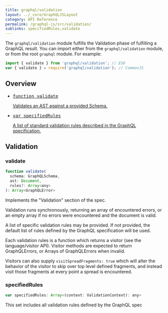 ```yaml
---
title: graphql/validation
layout: ../_core/GraphQLJSLayout
category: API Reference
permalink: /graphql-js/src/validation/
sublinks: specifiedRules,validate
---
```


The `graphql/validation` module fulfills the Validation phase of fulfilling a
GraphQL result. You can import either from the `graphql/validation` module, or from the root `graphql` module. For example:

```js
import { validate } from 'graphql/validation'; // ES6
var { validate } = require('graphql/validation'); // CommonJS
```

## Overview

<ul class="apiIndex">
  <li>
    <a href="#validate">
      <pre>function validate</pre>
      Validates an AST against a provided Schema.
    </a>
  </li>
  <li>
    <a href="#specifiedrules">
      <pre>var specifiedRules</pre>
      A list of standard validation rules described in the GraphQL specification.
    </a>
  </li>
</ul>

## Validation

### validate

```js
function validate(
  schema: GraphQLSchema,
  ast: Document,
  rules?: Array<any>
): Array<GraphQLError>
```

Implements the "Validation" section of the spec.

Validation runs synchronously, returning an array of encountered errors, or
an empty array if no errors were encountered and the document is valid.

A list of specific validation rules may be provided. If not provided, the
default list of rules defined by the GraphQL specification will be used.

Each validation rules is a function which returns a visitor
(see the language/visitor API). Visitor methods are expected to return
GraphQLErrors, or Arrays of GraphQLErrors when invalid.

Visitors can also supply `visitSpreadFragments: true` which will alter the
behavior of the visitor to skip over top level defined fragments, and instead
visit those fragments at every point a spread is encountered.

### specifiedRules

```js
var specifiedRules: Array<(context: ValidationContext): any>
```

This set includes all validation rules defined by the GraphQL spec
